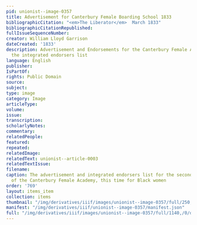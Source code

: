 ```yaml
---
pid: unionist--image-0357
title: Advertisement for Canterbury Female Boarding School 1833
bibliographicCitation: "<em>The Liberator</em>  March 1833"
bibliographicCitationRepublished: 
fullIssueSequenceNumber: 
creator: William Lloyd Garrison
dateCreated: '1833'
description: Advertisement and Endorsements for the Canterbury Female Academy, with
  the integrated endorsers list
language: English
publisher: 
IsPartOf: 
rights: Public Domain
source: 
subject: 
type: image
category: Image
articleType: 
volume: 
issue: 
transcription: 
scholarlyNotes: 
commentary: 
relatedPeople: 
featured: 
repeated: 
relatedImage: 
relatedText: unionist--article-0003
relatedTextIssue: 
filename: 
caption: The advertisement and integrated endorsers list for the second iteration
  of the Canterbury Female Academy, this time for Black women
order: '769'
layout: items_item
collection: items
thumbnail: "/img/derivatives/iiif/images/unionist--image-0357/full/250,/0/default.jpg"
manifest: "/img/derivatives/iiif/unionist--image-0357/manifest.json"
full: "/img/derivatives/iiif/images/unionist--image-0357/full/1140,/0/default.jpg"
---
```

